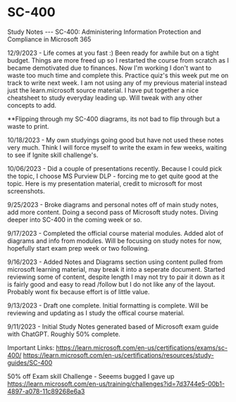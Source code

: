 # SC-400
Study Notes --- SC-400: Administering Information Protection and Compliance in Microsoft 365

12/9/2023 - Life comes at you fast :) Been ready for awhile but on a tight budget. Things are more freed up so I restarted the course from scratch as I became demotivated due to finances. Now I'm working I don't want to waste too much time and complete this. Practice quiz's this week put me on track to write next week. I am not using any of my previous material instead just the learn.microsoft source material. I have put together a nice cheatsheet to study everyday leading up. Will tweak with any other concepts to add. 

**Flipping through my SC-400 diagrams, its not bad to flip through but a waste to print.

10/18/2023 - My own studyings going good but have not used these notes very much. Think I will force myself to write the exam in few weeks, waiting to see if Ignite skill challenge's.

10/06/2023 - Did a couple of presentations recently. Because I could pick the topic, I choose MS Purview DLP - forcing me to get quite good at the topic. Here is my presentation material, credit to microsoft for most screenshots.

9/25/2023 - Broke diagrams and personal notes off of main study notes, add more content. Doing a second pass of Microsoft study notes. Diving deeper into SC-400 in the coming week or so.

9/17/2023 - Completed the official course material modules. Added alot of diagrams and info from modules. Will be focusing on study notes for now, hopefully start exam prep week or two following.

9/16/2023 - Added Notes and Diagrams section using content pulled from microsoft learning material, may break it into a seperate document. Started reviewing some of content, despite length I may not try to pair it down as it is fairly good and easy to read /follow but I do not like any of the layout. Probably wont fix because effort is of little value.

9/13/2023 - Draft one complete. Initial formatting is complete. Will be reviewing and updating as I study the offical course material. 

9/11/2023 - Initial Study Notes generated based of Microsoft exam guide with ChatGPT. Roughly 50% complete.




Important Links:
https://learn.microsoft.com/en-us/certifications/exams/sc-400/
https://learn.microsoft.com/en-us/certifications/resources/study-guides/SC-400


50% off Exam skill Challenge - Seeems bugged I gave up
https://learn.microsoft.com/en-us/training/challenges?id=7d3744e5-00b1-4897-a078-11c89268e6a3
